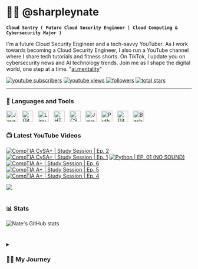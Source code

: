# 👨‍💻 @sharpleynate

**`Cloud Sentry ( Future Cloud Security Engineer | Cloud Computing & Cybersecurity Major )`**

I'm a future Cloud Security Engineer and a tech-savvy YouTuber. As I work towards becoming a Cloud Security Engineer, I also run a YouTube channel where I share tech tutorials and fitness shorts. On TikTok, I update you on cybersecurity news and AI technology trends. Join me as I shape the digital world, one step at a time. "[ai.mentality][tiktok]"

   <p align="left">
      <a href="https://www.youtube.com/@sharpleynate?sub_confirmation=1">
         <img alt="youtube subscribers" title="Subscribe to my YouTube channel" src="https://custom-icon-badges.demolab.com/youtube/channel/subscribers/UCpus-LD3MmBeX48MvYUrndQ?color=%23E05D44&label=SUBSCRIBE&logo=video&logoColor=white&style=for-the-badge&labelColor=CE4630"/></a> 
      <a href="https://www.youtube.com/@sharpleynate">
         <img alt="youtube views" title="YouTube views" src="https://custom-icon-badges.demolab.com/youtube/channel/views/UCpus-LD3MmBeX48MvYUrndQ?color=%23E1AD0E&logo=eye&logoColor=white&style=for-the-badge&labelColor=C79600"/></a> 
      <a href="https://github.com/sharpleynate?tab=followers">
         <img alt="followers" title="Follow me on Github" src="https://custom-icon-badges.demolab.com/github/followers/sharpleynate?color=236ad3&labelColor=1155ba&style=for-the-badge&logo=person-add&label=Follow&logoColor=white"/></a>
      <a href="https://github.com/sharpleynate?tab=repositories&sort=stargazers">
         <img alt="total stars" title="Total stars on GitHub" src="https://custom-icon-badges.demolab.com/github/stars/sharpleynate?color=55960c&style=for-the-badge&labelColor=488207&logo=star"/></a>
   </p>

---

### 🧰 Languages and Tools

<img align="left" alt="Java" width="30px" style="padding-right:10px;" src="https://cdn.jsdelivr.net/gh/devicons/devicon/icons/java/java-original.svg"/>
<img align="left" alt="Git" width="30px" style="padding-right:10px;" src="https://cdn.jsdelivr.net/gh/devicons/devicon/icons/git/git-original.svg" />
<img align="left" alt="Linux" width="30px" style="padding-right:10px;" src="https://cdn.jsdelivr.net/gh/devicons/devicon/icons/linux/linux-original.svg" />
<img align="left" alt="HTML" width="30px" style="padding-right:10px;" src="https://cdn.jsdelivr.net/gh/devicons/devicon/icons/html5/html5-plain.svg" />
<img align="left" alt="CSS" width="30px" style="padding-right:10px;" src="https://cdn.jsdelivr.net/gh/devicons/devicon/icons/css3/css3-plain.svg" />
<img align="left" alt="JavaScript" width="30px" style="padding-right:10px;" src="https://cdn.jsdelivr.net/gh/devicons/devicon/icons/javascript/javascript-plain.svg" />
<img align="left" alt="Python" width="30px" style="padding-right:10px;" src="https://cdn.jsdelivr.net/gh/devicons/devicon/icons/python/python-plain.svg" />
<img align="left" alt="GitHub" width="30px" style="padding-right:10px;" src="https://cdn.jsdelivr.net/gh/devicons/devicon/icons/github/github-original.svg" />
<img align="left" alt="Bash" width="30px" style="padding-right:10px;" src="https://cdn.jsdelivr.net/gh/devicons/devicon/icons/bash/bash-original.svg" />
<br />

#

### 📺 Latest YouTube Videos

<!-- BEGIN YOUTUBE-CARDS -->
[![CompTIA CySA+ | Study Session | Ep. 2](https://ytcards.demolab.com/?id=95JMw0oRXrc&title=CompTIA+CySA%2B+%7C+Study+Session+%7C+Ep.+2&lang=en&timestamp=1707103008&background_color=%230d1117&title_color=%23ffffff&stats_color=%23dedede&max_title_lines=1&width=250&border_radius=5 "CompTIA CySA+ | Study Session | Ep. 2")](https://www.youtube.com/watch?v=95JMw0oRXrc)
[![CompTIA CySA+ | Study Session | Ep. 1](https://ytcards.demolab.com/?id=uWlILAQ5_Wo&title=CompTIA+CySA%2B+%7C+Study+Session+%7C+Ep.+1&lang=en&timestamp=1706810906&background_color=%230d1117&title_color=%23ffffff&stats_color=%23dedede&max_title_lines=1&width=250&border_radius=5 "CompTIA CySA+ | Study Session | Ep. 1")](https://www.youtube.com/watch?v=uWlILAQ5_Wo)
[![Python | EP. 01 (NO SOUND)](https://ytcards.demolab.com/?id=RROUuvMh5QU&title=Python+%7C+EP.+01+%28NO+SOUND%29&lang=en&timestamp=1706544892&background_color=%230d1117&title_color=%23ffffff&stats_color=%23dedede&max_title_lines=1&width=250&border_radius=5 "Python | EP. 01 (NO SOUND)")](https://www.youtube.com/watch?v=RROUuvMh5QU)
[![CompTIA A+ | Study Session | Ep. 6](https://ytcards.demolab.com/?id=zkQtyf8JFDY&title=CompTIA+A%2B+%7C+Study+Session+%7C+Ep.+6&lang=en&timestamp=1704995801&background_color=%230d1117&title_color=%23ffffff&stats_color=%23dedede&max_title_lines=1&width=250&border_radius=5 "CompTIA A+ | Study Session | Ep. 6")](https://www.youtube.com/watch?v=zkQtyf8JFDY)
[![CompTIA A+ | Study Session | Ep. 5](https://ytcards.demolab.com/?id=jHURkevvLNQ&title=CompTIA+A%2B+%7C+Study+Session+%7C+Ep.+5&lang=en&timestamp=1704833002&background_color=%230d1117&title_color=%23ffffff&stats_color=%23dedede&max_title_lines=1&width=250&border_radius=5 "CompTIA A+ | Study Session | Ep. 5")](https://www.youtube.com/watch?v=jHURkevvLNQ)
[![CompTIA A+ | Study Session | Ep. 4](https://ytcards.demolab.com/?id=35cuC2GSutg&title=CompTIA+A%2B+%7C+Study+Session+%7C+Ep.+4&lang=en&timestamp=1704303282&background_color=%230d1117&title_color=%23ffffff&stats_color=%23dedede&max_title_lines=1&width=250&border_radius=5 "CompTIA A+ | Study Session | Ep. 4")](https://www.youtube.com/watch?v=35cuC2GSutg)
<!-- END YOUTUBE-CARDS -->

[<img src="https://custom-icon-badges.demolab.com/badge/-Subscribe%20For%20More-red?style=for-the-badge&logo=video&logoColor=white"/>]([https://www.youtube.com/c/sharpleynate?sub_confirmation=1](https://www.youtube.com/channel/UCpus-LD3MmBeX48MvYUrndQ))

#

### 📊 Stats

![Nate's GitHub stats](https://github-readme-stats.vercel.app/api?username=sharpleynate&show_icons=true&theme=gruvbox)

<!-- ![GitHub Streak](https://streak-stats.demolab.com?user=ForrestKnight&theme=gruvbox&border_radius=4.5) -->

#

<details>
 <summary><h3>👨‍💻 My Journey</h3></summary>
Growing up in Long Beach, California, I encountered various challenges due to my family's frequent moves and my single mother's financial struggles. However, amidst these challenges, I discovered my passion for technology through computers and PC gaming. This passion has paved the way for my future as a Cloud Security Engineer, specializing in the world of Cloud Computing. As I matured, my fascination with technology evolved into a deep love for cybersecurity. To me, knowledge is a superpower; understanding the future and being able to anticipate it grants us control over our destinies. This intrinsic curiosity and my willingness to push boundaries have been driving forces in my life for as long as I can remember. Today, I'm a dedicated Cloud Computing & Cybersecurity student with a strong foundation in IT and software. I am actively seeking opportunities with companies that offer growth potential and allow me to apply my skills and expertise. I am enthusiastic about connecting with like-minded individuals who can assist me in advancing my career and making a meaningful impact in the realm of cybersecurity within the field of Cloud Computing.

[website]: https://sharpleynate.com
[youtube]: https://youtube.com/sharpleynate
[tiktok]: https://www.tiktok.com/@ai.mentality
[linkedin]: https://www.linkedin.com/in/sharpleynate/
